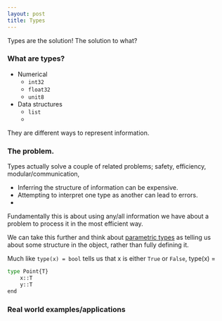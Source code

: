 ```yaml
---
layout: post
title: Types
---
```


Types are the solution! The solution to what?

### What are types?

* Numerical
  * `int32`
  * `float32`
  * `unit8`
* Data structures
  * `list`
  *


They are different ways to represent information.

### The problem.

Types actually solve a couple of related problems; safety, efficiency, modular/communication,

* Inferring the structure of information can be expensive.
* Attempting to interpret one type as another can lead to errors.
*

Fundamentally this is about using any/all information we have about a problem to process it in the most efficient way.

We can take this further and think about [parametric types](http://docs.julialang.org/en/stable/manual/types/#man-parametric-types)
as telling us about some structure in the object, rather than fully defining it.

Much like `type(x) = bool` tells us that x is either `True` or `False`, type(x) =

```python
type Point{T}
    x::T
    y::T
end
```

### Real world examples/applications
